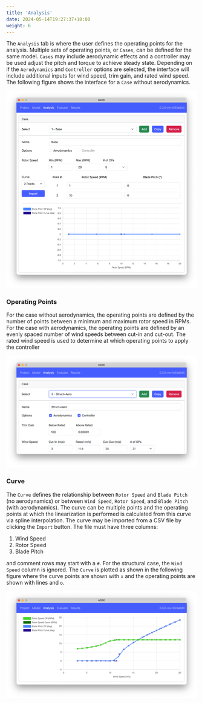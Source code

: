 ```yaml
---
title: 'Analysis'
date: 2024-05-14T19:27:37+10:00
weight: 6
---
```


The `Analysis` tab is where the user defines the operating points for the analysis. Multiple sets of operating points, or `Cases`, can be defined for the same model. `Cases` may include aerodynamic effects and a controller may be used adjust the pitch and torque to achieve steady state. Depending on if the `Aerodynamics` and `Controller` options are selected, the interface will include additional inputs for wind speed, trim gain, and rated wind speed. The following figure shows the interface for a `Case` without aerodynamics.

![](case.png)

### Operating Points

For the case without aerodynamics, the operating points are defined by the number of points between a minimum and maximum rotor speed in RPMs. For the case with aerodynamics, the operating points are defined by an evenly spaced number of wind speeds between cut-in and cut-out. The rated wind speed is used to determine at which operating points to apply the controller 

![](aero-controller.png)

### Curve

The `Curve` defines the relationship between `Rotor Speed` and `Blade Pitch` (no aerodynamics) or between `Wind Speed`, `Rotor Speed`, and `Blade Pitch` (with aerodynamics). The curve can be multiple points and the operating points at which the linearization is performed is calculated from this curve via spline interpolation. The curve may be imported from a CSV file by clicking the `Import` button. The file must have three columns:

1. Wind Speed
1. Rotor Speed
1. Blade Pitch

and comment rows may start with a `#`. For the structural case, the `Wind Speed` column is ignored. The `Curve` is plotted as shown in the following figure where the curve points are shown with `x` and the operating points are shown with lines and `o`.

![](aero-curve.png)